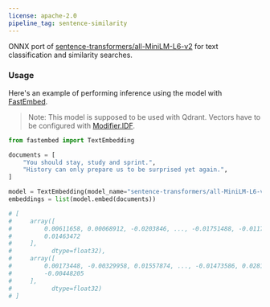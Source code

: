 ```yaml
---
license: apache-2.0
pipeline_tag: sentence-similarity
---
```


ONNX port of [sentence-transformers/all-MiniLM-L6-v2](https://huggingface.co/sentence-transformers/all-MiniLM-L6-v2) for text classification and similarity searches.

### Usage

Here's an example of performing inference using the model with [FastEmbed](https://github.com/qdrant/fastembed).

> Note:
This model is supposed to be used with Qdrant. Vectors have to be configured with [Modifier.IDF](https://qdrant.tech/documentation/concepts/indexing/?q=modifier#idf-modifier).

```py
from fastembed import TextEmbedding

documents = [
    "You should stay, study and sprint.",
    "History can only prepare us to be surprised yet again.",
]

model = TextEmbedding(model_name="sentence-transformers/all-MiniLM-L6-v2")
embeddings = list(model.embed(documents))

# [
#     array([
#         0.00611658, 0.00068912, -0.0203846, ..., -0.01751488, -0.01174267,
#         0.01463472
#     ],
#           dtype=float32),
#     array([
#         0.00173448, -0.00329958, 0.01557874, ..., -0.01473586, 0.0281806,
#         -0.00448205
#     ],
#           dtype=float32)
# ]
```